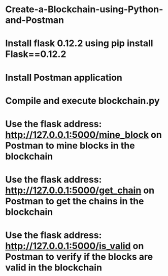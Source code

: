 # Create-a-Blockchain-using-Python-and-Postman
# Install flask 0.12.2 using pip install Flask==0.12.2
# Install Postman application
# Compile and execute blockchain.py
# Use the flask address: http://127.0.0.1:5000/mine_block on Postman to mine blocks in the blockchain
# Use the flask address: http://127.0.0.1:5000/get_chain on Postman to get the chains in the blockchain
# Use the flask address: http://127.0.0.1:5000/is_valid on Postman to verify if the blocks are valid in the blockchain
